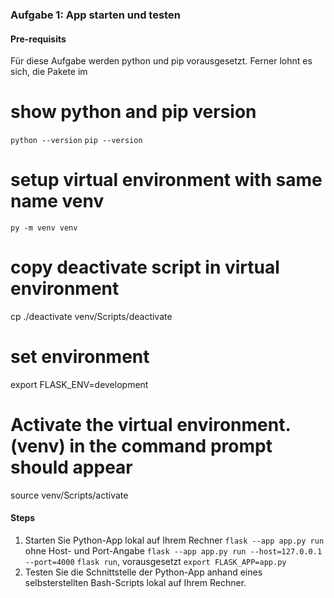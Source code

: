 ### Aufgabe 1: App starten und testen
#### Pre-requisits
Für diese Aufgabe werden python und pip vorausgesetzt. 
Ferner lohnt es sich, die Pakete im 

# show python and pip version
```python --version```
```pip --version```
# setup virtual environment with same name venv
```py -m venv venv```
# copy deactivate script in virtual environment
cp ./deactivate venv/Scripts/deactivate
# set environment
export FLASK_ENV=development
# Activate the virtual environment. (venv) in the command prompt should appear
source venv/Scripts/activate

#### Steps
1. Starten Sie Python-App lokal auf Ihrem Rechner
```flask --app app.py run``` ohne Host- und Port-Angabe
```flask --app app.py run --host=127.0.0.1 --port=4000```
```flask run```, vorausgesetzt ```export FLASK_APP=app.py```
2. Testen Sie die Schnittstelle der Python-App anhand eines selbsterstellten 
Bash-Scripts lokal auf Ihrem Rechner.
